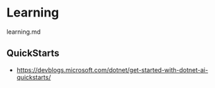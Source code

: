 # Learning

learning.md

## QuickStarts

*   https://devblogs.microsoft.com/dotnet/get-started-with-dotnet-ai-quickstarts/
